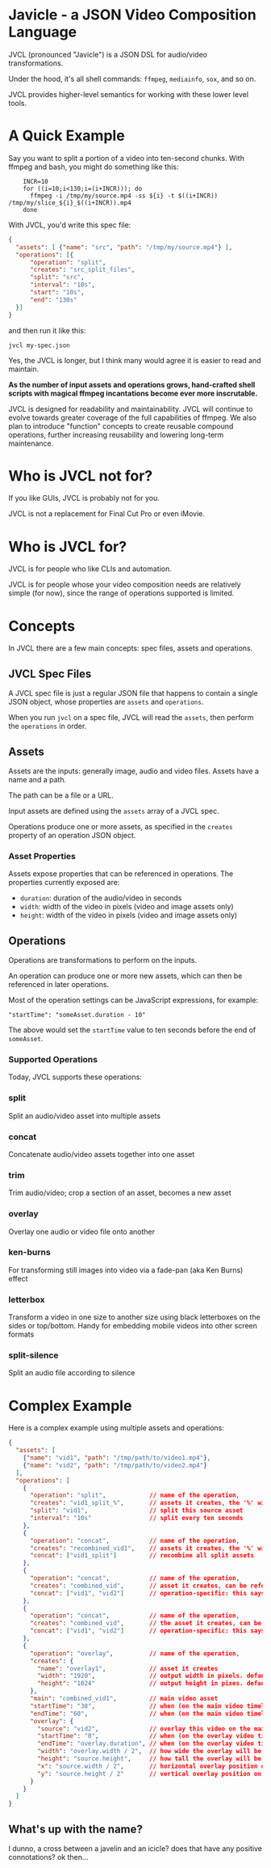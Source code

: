 # Javicle - a JSON Video Composition Language

JVCL (pronounced "Javicle") is a JSON DSL for audio/video transformations.

Under the hood, it's all shell commands: `ffmpeg`, `mediainfo`, `sox`, and so on.

JVCL provides higher-level semantics for working with these lower level tools.

# A Quick Example
Say you want to split a portion of a video into ten-second chunks. With ffmpeg
and bash, you might do something like this:
```shell script
    INCR=10
    for ((i=10;i<130;i=(i+INCR))); do
      ffmpeg -i /tmp/my/source.mp4 -ss ${i} -t $((i+INCR)) /tmp/my/slice_${i}_$((i+INCR)).mp4
    done
```
With JVCL, you'd write this spec file:
```json
{
  "assets": [ {"name": "src", "path": "/tmp/my/source.mp4"} ],
  "operations": [{
      "operation": "split",
      "creates": "src_split_files",
      "split": "src",
      "interval": "10s",
      "start": "10s",
      "end": "130s"
  }]
}
```
and then run it like this:
```shell script
jvcl my-spec.json
```
Yes, the JVCL is longer, but I think many would agree it is easier to read and maintain.

**As the number of input assets and operations grows, hand-crafted shell scripts with magical
ffmpeg incantations become ever more inscrutable.**

JVCL is designed for readability and maintainability. JVCL will continue to evolve towards greater
coverage of the full capabilities of ffmpeg. We also plan to introduce "function" concepts
to create reusable compound operations, further increasing reusability and lowering long-term
maintenance.

# Who is JVCL not for?
If you like GUIs, JVCL is probably not for you.

JVCL is not a replacement for Final Cut Pro or even iMovie.

# Who is JVCL for?
JVCL is for people who like CLIs and automation.

JVCL is for people whose your video composition needs are relatively simple (for now),
since the range of operations supported is limited.

# Concepts
In JVCL there are a few main concepts: spec files, assets and operations.

## JVCL Spec Files
A JVCL spec file is just a regular JSON file that happens to contain a single JSON object,
whose properties are `assets` and `operations`.

When you run `jvcl` on a spec file, JVCL will read the `assets`, then perform the `operations` in order.

## Assets
Assets are the inputs: generally image, audio and video files. Assets have a name and a path.

The path can be a file or a URL.

Input assets are defined using the `assets` array of a JVCL spec.

Operations produce one or more assets, as specified in the `creates` property of
an operation JSON object.

### Asset Properties
Assets expose properties that can be referenced in operations. The properties currently exposed are:

  * `duration`: duration of the audio/video in seconds
  * `width`: width of the video in pixels (video and image assets only)
  * `height`: width of the video in pixels (video and image assets only)

## Operations
Operations are transformations to perform on the inputs.

An operation can produce one or more new assets, which can then be referenced in
later operations.

Most of the operation settings can be JavaScript expressions, for example:

    "startTime": "someAsset.duration - 10"

The above would set the `startTime` value to ten seconds before the end of `someAsset`.

### Supported Operations
Today, JVCL supports these operations:

### split
Split an audio/video asset into multiple assets

### concat
Concatenate audio/video assets together into one asset

### trim
Trim audio/video; crop a section of an asset, becomes a new asset

### overlay
Overlay one audio or video file onto another

### ken-burns
For transforming still images into video via a fade-pan (aka Ken Burns) effect

### letterbox
Transform a video in one size to another size using black letterboxes on the sides or top/bottom. Handy for embedding mobile videos into other screen formats

### split-silence
Split an audio file according to silence

# Complex Example
Here is a complex example using multiple assets and operations:

```json
{
  "assets": [
    {"name": "vid1", "path": "/tmp/path/to/video1.mp4"},
    {"name": "vid2", "path": "/tmp/path/to/video2.mp4"}
  ],
  "operations": [
    {
      "operation": "split",            // name of the operation,
      "creates": "vid1_split_%",       // assets it creates, the '%' will be replaced with a counter
      "split": "vid1",                 // split this source asset
      "interval": "10s"                // split every ten seconds
    },
    {
      "operation": "concat",           // name of the operation,
      "creates": "recombined_vid1",    // assets it creates, the '%' will be replaced with a counter
      "concat": ["vid1_split"]         // recombine all split assets
    },
    {
      "operation": "concat",           // name of the operation,
      "creates": "combined_vid",       // asset it creates, can be referenced later
      "concat": ["vid1", "vid2"]       // operation-specific: this says, concatenate these named assets
    },
    {
      "operation": "concat",           // name of the operation,
      "creates": "combined_vid",       // the asset it creates, can be referenced later
      "concat": ["vid1", "vid2"]       // operation-specific: this says, concatenate these named assets
    },
    {
      "operation": "overlay",          // name of the operation,
      "creates": {
        "name": "overlay1",            // asset it creates
        "width": "1920",               // output width in pixels. default is source width
        "height": "1024"               // output height in pixes. default is source height
      },
      "main": "combined_vid1",         // main video asset
      "startTime": "30",               // when (on the main video timeline) to begin showing the overlay. default is 0 (beginning)
      "endTime": "60",                 // when (on the main video timeline) to stop showing the overlay. default is to play the entire overlay
      "overlay": {
        "source": "vid2",              // overlay this video on the main video
        "startTime": "0",              // when (on the overlay video timeline) to begin playback on the overlay. default is 0 (beginning)
        "endTime": "overlay.duration", // when (on the overlay video timeline) to end playback on the overlay. default is to play the entire overlay
        "width": "overlay.width / 2",  // how wide the overlay will be, in pixels. default is the full overlay width, or maintain aspect ratio if height was set
        "height": "source.height",     // how tall the overlay will be, in pixels. default is the full overlay height, or maintain aspect ratio if width was set
        "x": "source.width / 2",       // horizontal overlay position on main video. default is 0
        "y": "source.height / 2"       // vertical overlay position on main video. default is 0
      }
    }
  ]
}
```

## What's up with the name?
I dunno, a cross between a javelin and an icicle? does that have any positive connotations? ok then...
